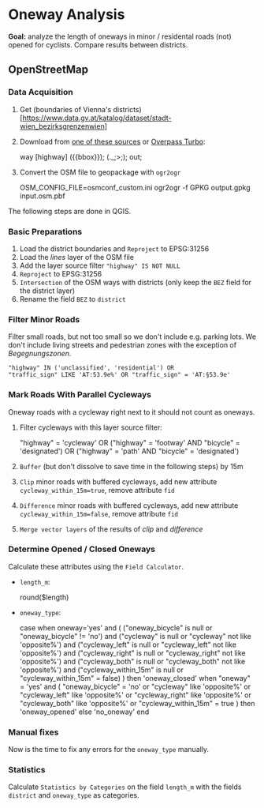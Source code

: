 # Oneway Analysis

**Goal:** analyze the length of oneways in minor / residental roads
(not) opened for cyclists. Compare results between districts.

## OpenStreetMap

### Data Acquisition

1. Get (boundaries of Vienna's districts)[https://www.data.gv.at/katalog/dataset/stadt-wien_bezirksgrenzenwien]

2. Download from [one of these sources](https://planet.osm.org/) or [Overpass Turbo](https://overpass-turbo.eu):

    way
      [highway]
      ({{bbox}});
      (._;>;);
    out;

3. Convert the OSM file to geopackage with `ogr2ogr`

    OSM_CONFIG_FILE=osmconf_custom.ini ogr2ogr -f GPKG output.gpkg input.osm.pbf


The following steps are done in QGIS.

### Basic Preparations

1. Load the district boundaries and `Reproject` to EPSG:31256
2. Load the *lines* layer of the OSM file
3. Add the layer source filter `"highway" IS NOT NULL`
4. `Reproject` to EPSG:31256
5. `Intersection` of the OSM ways with districts (only keep the `BEZ` field for the district layer)
6. Rename the field `BEZ` to `district`


### Filter Minor Roads 

Filter small roads, but not too small so we don't include e.g. parking lots.
We don't include living streets and pedestrian zones with the exception of *Begegnungszonen*.

    "highway" IN ('unclassified', 'residential') OR
    "traffic_sign" LIKE 'AT:53.9e%' OR "traffic_sign" = 'AT:§53.9e'

### Mark Roads With Parallel Cycleways

Oneway roads with a cycleway right next to it should not count as oneways.

1. Filter cycleways with this layer source filter:

    "highway" = 'cycleway' OR
    ("highway" = 'footway' AND "bicycle" = 'designated') OR
    ("highway" = 'path' AND "bicycle" = 'designated')

2. `Buffer` (but don't dissolve to save time in the following steps) by 15m

3. `Clip` minor roads with buffered cycleways, add new attribute `cycleway_within_15m=true`, remove attribute `fid`

4. `Difference` minor roads with buffered cycleways, add new attribute `cycleway_within_15m=false`, remove attribute `fid`

5. `Merge vector layers` of the results of *clip* and *difference*


### Determine Opened / Closed Oneways

Calculate these attributes using the `Field Calculator`.

- `length_m`:

    round($length)

- `oneway_type`: 

    case
    when oneway='yes' and (
		    ("oneway_bicycle" is null or "oneway_bicycle" != 'no') and
		    ("cycleway" is null or "cycleway" not like 'opposite%') and
		    ("cycleway_left" is null or "cycleway_left" not like 'opposite%') and 
		    ("cycleway_right" is null or "cycleway_right" not like 'opposite%') and
		    ("cycleway_both" is null or "cycleway_both" not like 'opposite%') and
		    ("cycleway_within_15m" is null or "cycleway_within_15m" = false)
	    )
    then 'oneway_closed'
    when "oneway" = 'yes' and (
		    "oneway_bicycle" = 'no' or
		    "cycleway" like 'opposite%' or
		    "cycleway_left" like 'opposite%' or 
		    "cycleway_right" like 'opposite%' or
		    "cycleway_both" like 'opposite%' or
		    "cycleway_within_15m" = true
	    )
    then 'oneway_opened'
    else 'no_oneway'
    end

### Manual fixes

Now is the time to fix any errors for the `oneway_type` manually.

### Statistics

Calculate `Statistics by Categories` on the field `length_m` with the fields `district` and `oneway_type` as categories.

